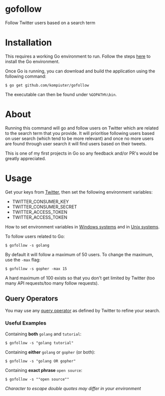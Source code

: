 # gofollow
Follow Twitter users based on a search term

# Installation
This requires a working Go environment to run. Follow the steps [here](http://golang.org/doc/install) to install the Go environment.

Once Go is running, you can download and build the application using the following command:

<code>$ go get github.com/kompiuter/gofollow</code>

The executable can then be found under
``%GOPATH%\bin``.

# About
Running this command will go and follow users on Twitter which are related to the search term that you provide. It will prioritise following users based on user search (which tend to be more relevant) and once no more users are found through user search it will find users based on their tweets.

This is one of my first projects in Go so any feedback and/or PR's would be greatly appreciated.

# Usage
Get your keys from [Twitter](https://apps.twitter.com/), then set the following environment variables:
- TWITTER_CONSUMER_KEY
- TWITTER_CONSUMER_SECRET
- TWITTER_ACCESS_TOKEN
- TWITTER_ACCESS_TOKEN

How to set environment variables in [Windows systems](http://ss64.com/nt/set.html) and in [Unix systems](http://www.cyberciti.biz/faq/set-environment-variable-unix/).



To follow users related to Go:

<code>$ gofollow -s golang</code>

By default it will follow a maximum of 50 users. To change the maximum, use the ``-max`` flag:

<code>$ gofollow -s gopher -max 15</code>

A hard maximum of 100 exists so that you don't get limited by Twitter (too many API requests/too many follow requests).

## Query Operators

You may use any [query operator](https://dev.twitter.com/rest/public/search#query-operators) as defined by Twitter to refine your search.

### Useful Examples

Containing **both** ``golang`` and ``tutorial``:

<code>$ gofollow -s "golang tutorial"</code>

Containing **either** ``golang`` or ``gopher`` (or both):

<code>$ gofollow -s "golang OR gopher"</code>

Containing **exact phrase** ``open source``:

<code>$ gofollow -s "\"open source\""</code>

*Character to escape double quotes may differ in your environment*





